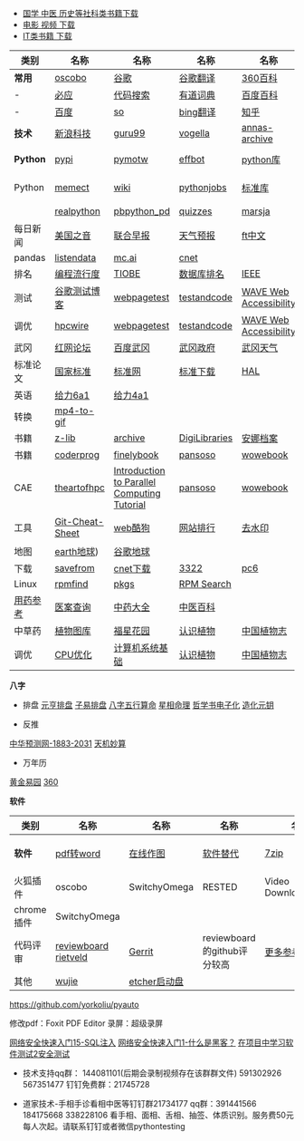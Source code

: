  * [国学 中医 历史等社科类书籍下载](https://github.com/china-testing/python-api-tesing/blob/master/society_books.md)
 * [电影 视频 下载](https://github.com/china-testing/python-api-tesing/blob/master/videos.md)
 * [IT类书籍 下载](https://github.com/china-testing/python-api-tesing/blob/master/books.md)


 | 类别 | 名称 | 名称 | 名称 | 名称 | 名称 | 名称 
| --- | --- | --- | --- | --- | --- | --- |
**常用** | [oscobo](https://www.oscobo.com/) | [谷歌](https://www.google.com.hk/?gws_rd=ssl) |[谷歌翻译](http://translate.google.cn/?hl=zh-CN) |[360百科](https://baike.so.com/doc/1790119-1892991.html)  | [维基中文](https://zh.wikipedia.org/wiki/Python) | [deepl](https://www.deepl.com/translator)
|-| [必应](https://cn.bing.com/search?q=site%3Achina-testing.github.io&qs=n&form=QBLH&sp=-1&pq=site%3Achina-testing.github.io&sc=0-26&sk=&cvid=CF01D3E7586D46EDA7A260FAD61344CD) | [代码搜索](https://searchcode.com/)| [有道词典](http://dict.youdao.com/) | [百度百科](https://baike.baidu.com/item/Python/407313) | [overflow](http://stackoverflow.com/) | [歌曲宝](https://www.gequbao.com/s/MP3%E6%AD%8C%E6%9B%B2)
|- | [百度](https://www.baidu.com/) |[so](https://www.so.com/s?ie=utf-8&fr=none&src=360sou_newhome&q=site%3Achina-testing.github.io)|[bing翻译](https://cn.bing.com/Translator) |[知乎](https://www.zhihu.com/) | [维基英文](https://en.wikipedia.org/wiki/Python_(programming_language)) | [空气污染](http://aqicn.org/map/hk/#@g/24.0686/113.7764/7z) |
|**技术**| [新浪科技](https://tech.sina.com.cn/) | [guru99](https://www.guru99.com/) |[vogella](https://www.vogella.com/tutorials/) | [annas-archive](https://zh.annas-archive.org/) | [z-library](https://zh.z-lib.gs/) | [z-library_tor](http://zlibrary24tuxziyiyfr7zd46ytefdqbqd2axkmxm4o5374ptpc52fad.onion/)
|**Python** | [pypi](https://pypi.python.org/pypi) | [pymotw](https://pymotw.com) | [effbot](http://effbot.org/librarybook/) |[python库](https://github.com/china-testing/python-api-tesing)   | [awesome-python](https://github.com/vinta/awesome-python)  | [jobbole](http://python.jobbole.com/) |
| Python | [memect](http://memect.com/) | [wiki](https://wiki.python.org/moin/Documentation) | [pythonjobs](http://pythonjobs.github.io/) | [标准库](https://docs.python.org/3/library/) | [python中文](https://docs.python.org/zh-cn/3/) | [自动化库汇总](https://github.com/atinfo/awesome-test-automation/blob/master/python-test-automation.md#rest-api-testing) |
| |[realpython](https://realpython.com/) |[pbpython_pd](https://pbpython.com/) |[quizzes](https://realpython.com/quizzes/) |[marsja](https://www.marsja.se/category/programming/python/) |[清华pypi](https://mirrors.tuna.tsinghua.edu.cn/help/pypi/)
| 每日新闻 | [美国之音](http://www.voachinese.com/) | [联合早报](http://www.zaobao.com/) | [天气预报](http://www.weather.com.cn/weather/101280601.shtml) | [ft中文](http://www.ftchinese.com/) | [华尔街](http://cn.wsj.com/gb/index.asp) | [路透社](http://cn.reuters.com) 
| pandas | [listendata](https://www.listendata.com/search/label/Python) |[mc.ai](https://mc.ai/) |[cnet](http://www.sznews.com/news/node_18235.htm)　 | 
| 排名 | [编程流行度](http://pypl.github.io/PYPL.html) | [TIOBE](http://www.tiobe.com/tiobe-index/) | [数据库排名](http://db-engines.com/en/ranking) | [IEEE](http://spectrum.ieee.org/computing/software/the-2016-top-programming-languages) | [codeevalblog](http://blog.codeeval.com/codeevalblog) | [redmonk](http://redmonk.com/sogrady/category/programming-languages/) |   
| 测试 | [谷歌测试博客](https://testing.googleblog.com/) | [webpagetest](https://www.webpagetest.org/) |[testandcode](https://testandcode.com)  | [WAVE Web Accessibility](https://wave.webaim.org/)   |[practitest](https://www.practitest.com/resource-center/)   |  
| 调优 |[hpcwire](https://www.hpcwire.com/) | [webpagetest](https://www.webpagetest.org/) |[testandcode](https://testandcode.com)  | [WAVE Web Accessibility](https://wave.webaim.org/)   |[practitest](https://www.practitest.com/resource-center/)   |  
| 武冈 | [红网论坛](http://bbs.rednet.cn/forum.php?mod=forumdisplay&fid=74) | [百度武冈](http://news.baidu.com/ns?word=%CE%E4%B8%D4&tn=news&from=news&cl=2&rn=20&ct=0) | [武冈政府](http://www.wugang.gov.cn/) | [武冈天气](http://www.weather.com.cn/weather/101250908.shtml) |   |   
| 标准论文 | [国家标准](https://std.samr.gov.cn/gb/gbQuery) | [标准网](https://www.biaozhun.org/) | [标准下载](https://www.bzxz.net/) | [HAL](https://hal.science/search/index/?q=slurm&rows=30&language_s=en) |   | 
| 英语 | [给力6a1](https://www.geilien.cn/ebooks/xiangnu/6a/lesson1.html) |  [给力4a1](https://www.geilien.cn/ebooks/xiangnu/4a/lesson1.html) |
| 转换 | [mp4-to-gif](https://cloudconvert.com/mp4-to-gif) |  |
| 书籍 | [z-lib](https://zh.z-lib.gs/) | [archive](https://archive.org/details/texts) | [DigiLibraries](http://digilibraries.com/)  | [安娜档案](https://tw.annas-archive.org/) | 
| 书籍 | [coderprog](https://coderprog.com/) | [finelybook](http://finelybook.com/) | [pansoso](http://www.pansoso.com/) | [wowebook](http://www.wowebook.org/) | []() | []() |
| CAE | [theartofhpc](https://theartofhpc.com/)  | [Introduction to Parallel Computing Tutorial](https://hpc.llnl.gov/documentation/tutorials/introduction-parallel-computing-tutorial) | [pansoso](http://www.pansoso.com/) | [wowebook](http://www.wowebook.org/) |  [numdiff](https://www.nongnu.org/numdiff/numdiff.html) | []() |
| 工具 | [Git-Cheat-Sheet](https://github.com/flyhigher139/Git-Cheat-Sheet)  | [web酷狗](http://web.kugou.com/) | [网站排行](http://top.chinaz.com/) | [去水印](https://www.watermarkremover.io/zh/upload) | [processon在线绘图](https://www.processon.com/)
| 地图 | [earth地球](https://pc.thread0.com/))  | [谷歌地球](https://earth.google.com/web/) | []() | []() | []()
| 下载 | [savefrom](https://en1.savefrom.net/2ol/) | [cnet下载](https://archive.org/details/texts) | [3322](http://www.3322.cc/sort/index.html) | [pc6](http://www.pc6.com/) | [西西软件](http://www.cr173.com/) | [itmop](http://www.itmop.com/)
| Linux | [rpmfind](http://fr2.rpmfind.net/) | [pkgs](https://pkgs.org/) | [RPM Search](http://rpm.pbone.net/) |   |  
 | [用药参考](http://drugs.medlive.cn/index.jsp) | [医案查询](http://www.gjmlzy.com:83/KBFmsSearch/Main/Index6) | [中药大全](http://zhongyao.m.supfree.net/) | [中医百科](https://zhongyibaike.com/wiki/%E5%9B%9B%E5%90%9B%E5%AD%90%E6%B1%A4) |
| 中草药 | [植物图库](http://www.cses.tc.edu.tw/~tiwngien/picture%20datas/plant/oftensees.htm) | [福星花园](https://china-testing.github.io/bruce0342.blogspot.hk) | [认识植物](http://kplant.biodiv.tw/) | [中国植物志](http://frps.eflora.cn/) | [医学百科](http://www.a-hospital.com/w/%E7%99%BD%E8%83%8C%E5%8F%B6) | [中医书籍](http://www.zysj.com.cn/lilunshuji/index.html) 
| 调优 | [CPU优化](https://weedge.github.io/perf-book-cn/zh/chapters/4-Terminology-And-Metrics/4-5_Pipeline_Slot_cn.html) | [计算机系统基础](https://csci0300.github.io/) | [认识植物](http://kplant.biodiv.tw/) | [中国植物志](http://frps.eflora.cn/) | [医学百科](http://www.a-hospital.com/w/%E7%99%BD%E8%83%8C%E5%8F%B6) | [中医书籍](http://www.zysj.com.cn/lilunshuji/index.html) 

**八字** 

- 排盘
[元亨排盘](https://www.china95.net/paipan/bazi/)  [子易排盘](http://forecasting.hk/8words/) [八字五行算命](http://www.chineseastrologyonline.com/CAGB.htm) [星相命理](http://tiger168.com/luckytop/lucky03.html) [哲学书电子化](https://ctext.org/wiki.pl?if=gb&res=595276&remap=gb) [造化元钥](http://www.guoxuedashi.net/a/22583b/)

- 反推

[中华预测网-1883-2031](http://www.zhycw.com/pp/index2.aspx) [天机妙算](https://test.askluck.com/bazi/fantui/)

- 万年历

[黄金易园](http://www.hjqing.com/find/2000/index.asp) [360](http://hao.360.cn/rili/) 


**软件** 

| 类别 | 名称 | 名称 | 名称 | 名称 | 名称 | 名称 |
| --- | --- | --- | --- | --- | --- | --- |
**软件** | [pdf转word](https://china-testing.github.io/www.free-pdf-to-word-converter.com/downloads/pdf-to-word-converter.exe) | [在线作图](https://www.draw.io/) | [软件替代](https://china-testing.github.io/alternativeto.net/software/beyond-compare/) | [7zip](https://china-testing.github.io/www.so.com/s?ie=utf-8&shb=1&src=360sou_home&q=7zip) | [Universal-USB-Installer](http://soft.so.com/search?q=Universal-USB-Installer) | [emclient](http://www.emclient.com/download) | [sumatrapd](http://www.sumatrapdfreader.org/downloadafter.html)
火狐插件 | oscobo |SwitchyOmega |RESTED |Video DownloadHelper 
chrome插件 |SwitchyOmega 
代码评审　| [reviewboard](https://github.com/reviewboard/reviewboard) [rietveld](https://github.com/rietveld-codereview/rietveld) | [Gerrit](https://www.gerritcodereview.com/) | reviewboard的github评分较高　| [更多参考](https://en.wikipedia.org/wiki/List_of_tools_for_code_review) | [更多参考](https://www.google.com.hk/?gws_rd=ssl#safe=strict&q=best+code+review+tool) |
其他 |[wujie](https://github.com/wujieliulan/forum) |[etcher启动盘](https://etcher.balena.io/#download-etcher)


https://github.com/yorkoliu/pyauto

修改pdf：Foxit PDF Editor 录屏：超级录屏

[网络安全快速入门15-SQL注入](https://www.jianshu.com/p/e3db74639607)
[网络安全快速入门1-什么是黑客？](https://www.jianshu.com/p/1e254809192e)
[在项目中学习软件测试2安全测试](https://www.jianshu.com/p/c94125700e22)







* 技术支持qq群： 144081101(后期会录制视频存在该群群文件) 591302926 567351477 钉钉免费群：21745728 

* 道家技术-手相手诊看相中医等钉钉群21734177 qq群：391441566 184175668 338228106 看手相、面相、舌相、抽签、体质识别。服务费50元每人次起。请联系钉钉或者微信pythontesting

